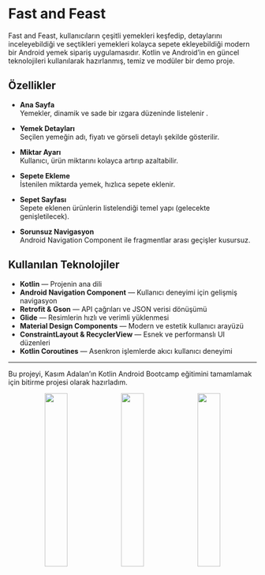 # Fast and Feast

Fast and Feast, kullanıcıların çeşitli yemekleri keşfedip, detaylarını inceleyebildiği ve seçtikleri yemekleri kolayca sepete ekleyebildiği modern bir Android yemek sipariş uygulamasıdır. Kotlin ve Android’in en güncel teknolojileri kullanılarak hazırlanmış, temiz ve modüler bir demo proje.

## Özellikler

- **Ana Sayfa**  
  Yemekler, dinamik ve sade bir ızgara düzeninde listelenir .

- **Yemek Detayları**  
  Seçilen yemeğin adı, fiyatı ve görseli detaylı şekilde gösterilir.

- **Miktar Ayarı**  
  Kullanıcı, ürün miktarını kolayca artırıp azaltabilir.

- **Sepete Ekleme**  
  İstenilen miktarda yemek, hızlıca sepete eklenir.

- **Sepet Sayfası**  
  Sepete eklenen ürünlerin listelendiği temel yapı (gelecekte genişletilecek).

- **Sorunsuz Navigasyon**  
  Android Navigation Component ile fragmentlar arası geçişler kusursuz.

## Kullanılan Teknolojiler

- **Kotlin** — Projenin ana dili  
- **Android Navigation Component** — Kullanıcı deneyimi için gelişmiş navigasyon  
- **Retrofit & Gson** — API çağrıları ve JSON verisi dönüşümü  
- **Glide** — Resimlerin hızlı ve verimli yüklenmesi  
- **Material Design Components** — Modern ve estetik kullanıcı arayüzü  
- **ConstraintLayout & RecyclerView** — Esnek ve performanslı UI düzenleri  
- **Kotlin Coroutines** — Asenkron işlemlerde akıcı kullanıcı deneyimi

---

Bu projeyi, Kasım Adalan’ın Kotlin Android Bootcamp eğitimini tamamlamak için bitirme projesi olarak hazırladım.


<p align="center">
  <img src="https://github.com/user-attachments/assets/972c4548-7c73-495d-b361-51ea0db31ac9" width="30%" />
  <img src="https://github.com/user-attachments/assets/89d803b2-279b-4939-afbc-75c6c8707c47" width="30%" />
  <img src="https://github.com/user-attachments/assets/737355c5-f40b-4b9a-a8ca-6182ea3c4e24" width="30%" />
</p>

